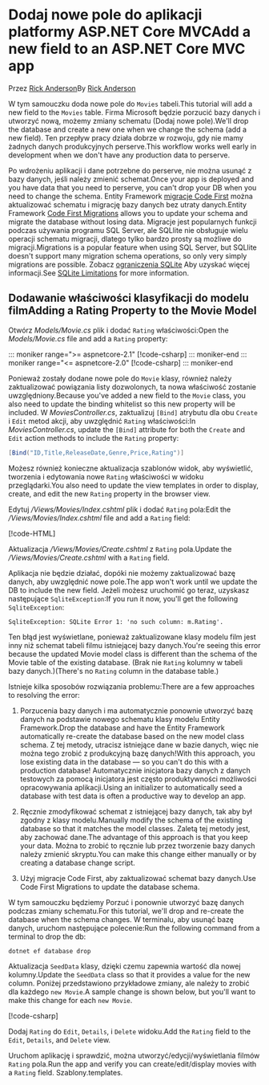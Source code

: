 <!-- This include not used by windows version -->
# <a name="add-a-new-field-to-an-aspnet-core-mvc-app"></a><span data-ttu-id="82eba-101">Dodaj nowe pole do aplikacji platformy ASP.NET Core MVC</span><span class="sxs-lookup"><span data-stu-id="82eba-101">Add a new field to an ASP.NET Core MVC app</span></span>

<span data-ttu-id="82eba-102">Przez [Rick Anderson](https://twitter.com/RickAndMSFT)</span><span class="sxs-lookup"><span data-stu-id="82eba-102">By [Rick Anderson](https://twitter.com/RickAndMSFT)</span></span>

<span data-ttu-id="82eba-103">W tym samouczku doda nowe pole do `Movies` tabeli.</span><span class="sxs-lookup"><span data-stu-id="82eba-103">This tutorial will add a new field to the `Movies` table.</span></span> <span data-ttu-id="82eba-104">Firma Microsoft będzie porzucić bazy danych i utworzyć nową, możemy zmiany schematu (Dodaj nowe pole).</span><span class="sxs-lookup"><span data-stu-id="82eba-104">We'll drop the database and create a new one when we change the schema (add a new field).</span></span> <span data-ttu-id="82eba-105">Ten przepływ pracy działa dobrze w rozwoju, gdy nie mamy żadnych danych produkcyjnych perserve.</span><span class="sxs-lookup"><span data-stu-id="82eba-105">This workflow works well early in development when we don't have any production data to perserve.</span></span>

<span data-ttu-id="82eba-106">Po wdrożeniu aplikacji i dane potrzebne do perserve, nie można usunąć z bazy danych, jeśli należy zmienić schemat.</span><span class="sxs-lookup"><span data-stu-id="82eba-106">Once your app is deployed and you have data that you need to perserve, you can't drop your DB when you need to change the schema.</span></span> <span data-ttu-id="82eba-107">Entity Framework [migracje Code First](/ef/core/get-started/aspnetcore/new-db) można aktualizować schematu i migrację bazy danych bez utraty danych.</span><span class="sxs-lookup"><span data-stu-id="82eba-107">Entity Framework [Code First Migrations](/ef/core/get-started/aspnetcore/new-db) allows you to update your schema and migrate the database without losing data.</span></span> <span data-ttu-id="82eba-108">Migracje jest popularnych funkcji podczas używania programu SQL Server, ale SQLlite nie obsługuje wielu operacji schematu migracji, dlatego tylko bardzo prosty są możliwe do migracji.</span><span class="sxs-lookup"><span data-stu-id="82eba-108">Migrations is a popular feature when using SQL Server, but SQLlite doesn't support many migration schema operations, so only very simply migrations are possible.</span></span> <span data-ttu-id="82eba-109">Zobacz [ograniczenia SQLite](/ef/core/providers/sqlite/limitations) Aby uzyskać więcej informacji.</span><span class="sxs-lookup"><span data-stu-id="82eba-109">See [SQLite Limitations](/ef/core/providers/sqlite/limitations) for more information.</span></span>

## <a name="adding-a-rating-property-to-the-movie-model"></a><span data-ttu-id="82eba-110">Dodawanie właściwości klasyfikacji do modelu film</span><span class="sxs-lookup"><span data-stu-id="82eba-110">Adding a Rating Property to the Movie Model</span></span>

<span data-ttu-id="82eba-111">Otwórz *Models/Movie.cs* plik i dodać `Rating` właściwości:</span><span class="sxs-lookup"><span data-stu-id="82eba-111">Open the *Models/Movie.cs* file and add a `Rating` property:</span></span>

::: moniker range=">= aspnetcore-2.1"
[!code-csharp[](~/tutorials/first-mvc-app/start-mvc/sample/MvcMovie21/Models/MovieDateRating.cs?highlight=12&name=snippet)]
::: moniker-end
::: moniker range="<= aspnetcore-2.0"
[!code-csharp[](~/tutorials/first-mvc-app/start-mvc/sample/MvcMovie/Models/MovieDateRating.cs?highlight=11&range=7-18)]
::: moniker-end

<span data-ttu-id="82eba-112">Ponieważ zostały dodane nowe pole do `Movie` klasy, również należy zaktualizować powiązania listy dozwolonych, ta nowa właściwość zostanie uwzględniony.</span><span class="sxs-lookup"><span data-stu-id="82eba-112">Because you've added a new field to the `Movie` class, you also need to update the binding whitelist so this new property will be included.</span></span> <span data-ttu-id="82eba-113">W *MoviesController.cs*, zaktualizuj `[Bind]` atrybutu dla obu `Create` i `Edit` metod akcji, aby uwzględnić `Rating` właściwości:</span><span class="sxs-lookup"><span data-stu-id="82eba-113">In *MoviesController.cs*, update the `[Bind]` attribute for both the `Create` and `Edit` action methods to include the `Rating` property:</span></span>

```csharp
[Bind("ID,Title,ReleaseDate,Genre,Price,Rating")]
   ```

<span data-ttu-id="82eba-114">Możesz również konieczne aktualizacja szablonów widok, aby wyświetlić, tworzenia i edytowania nowe `Rating` właściwości w widoku przeglądarki.</span><span class="sxs-lookup"><span data-stu-id="82eba-114">You also need to update the view templates in order to display, create, and edit the new `Rating` property in the browser view.</span></span>

<span data-ttu-id="82eba-115">Edytuj */Views/Movies/Index.cshtml* plik i dodać `Rating` pola:</span><span class="sxs-lookup"><span data-stu-id="82eba-115">Edit the */Views/Movies/Index.cshtml* file and add a `Rating` field:</span></span>

[!code-HTML[](~/tutorials/first-mvc-app/start-mvc/sample/MvcMovie/Views/Movies/IndexGenreRating.cshtml?highlight=17,39&range=24-64)]

<span data-ttu-id="82eba-116">Aktualizacja */Views/Movies/Create.cshtml* z `Rating` pola.</span><span class="sxs-lookup"><span data-stu-id="82eba-116">Update the */Views/Movies/Create.cshtml* with a `Rating` field.</span></span>

<span data-ttu-id="82eba-117">Aplikacja nie będzie działać, dopóki nie możemy zaktualizować bazę danych, aby uwzględnić nowe pole.</span><span class="sxs-lookup"><span data-stu-id="82eba-117">The app won't work until we update the DB to include the new field.</span></span> <span data-ttu-id="82eba-118">Jeżeli możesz uruchomić go teraz, uzyskasz następujące `SqliteException`:</span><span class="sxs-lookup"><span data-stu-id="82eba-118">If you run it now, you'll get the following `SqliteException`:</span></span>

```
SqliteException: SQLite Error 1: 'no such column: m.Rating'.
```

<span data-ttu-id="82eba-119">Ten błąd jest wyświetlane, ponieważ zaktualizowane klasy modelu film jest inny niż schemat tabeli filmu istniejącej bazy danych.</span><span class="sxs-lookup"><span data-stu-id="82eba-119">You're seeing this error because the updated Movie model class is different than the schema of the Movie table of the existing database.</span></span> <span data-ttu-id="82eba-120">(Brak nie `Rating` kolumny w tabeli bazy danych.)</span><span class="sxs-lookup"><span data-stu-id="82eba-120">(There's no `Rating` column in the database table.)</span></span>

<span data-ttu-id="82eba-121">Istnieje kilka sposobów rozwiązania problemu:</span><span class="sxs-lookup"><span data-stu-id="82eba-121">There are a few approaches to resolving the error:</span></span>

1. <span data-ttu-id="82eba-122">Porzucenia bazy danych i ma automatycznie ponownie utworzyć bazę danych na podstawie nowego schematu klasy modelu Entity Framework.</span><span class="sxs-lookup"><span data-stu-id="82eba-122">Drop the database and have the Entity Framework automatically re-create the database based on the new model class schema.</span></span> <span data-ttu-id="82eba-123">Z tej metody, utracisz istniejące dane w bazie danych, więc nie można tego zrobić z produkcyjną bazę danych!</span><span class="sxs-lookup"><span data-stu-id="82eba-123">With this approach, you lose existing data in the database — so you can't do this with a production database!</span></span> <span data-ttu-id="82eba-124">Automatycznie inicjatora bazy danych z danych testowych za pomocą inicjatora jest często produktywności możliwości opracowywania aplikacji.</span><span class="sxs-lookup"><span data-stu-id="82eba-124">Using an initializer to automatically seed a database with test data is often a productive way to develop an app.</span></span>

2. <span data-ttu-id="82eba-125">Ręcznie zmodyfikować schemat z istniejącej bazy danych, tak aby był zgodny z klasy modelu.</span><span class="sxs-lookup"><span data-stu-id="82eba-125">Manually modify the schema of the existing database so that it matches the model classes.</span></span> <span data-ttu-id="82eba-126">Zaletą tej metody jest, aby zachować dane.</span><span class="sxs-lookup"><span data-stu-id="82eba-126">The advantage of this approach is that you keep your data.</span></span> <span data-ttu-id="82eba-127">Można to zrobić to ręcznie lub przez tworzenie bazy danych należy zmienić skryptu.</span><span class="sxs-lookup"><span data-stu-id="82eba-127">You can make this change either manually or by creating a database change script.</span></span>

3. <span data-ttu-id="82eba-128">Użyj migracje Code First, aby zaktualizować schemat bazy danych.</span><span class="sxs-lookup"><span data-stu-id="82eba-128">Use Code First Migrations to update the database schema.</span></span>

<span data-ttu-id="82eba-129">W tym samouczku będziemy Porzuć i ponownie utworzyć bazę danych podczas zmiany schematu.</span><span class="sxs-lookup"><span data-stu-id="82eba-129">For this tutorial, we'll drop and re-create the database when the schema changes.</span></span> <span data-ttu-id="82eba-130">W terminalu, aby usunąć bazę danych, uruchom następujące polecenie:</span><span class="sxs-lookup"><span data-stu-id="82eba-130">Run the following command from a terminal to drop the db:</span></span>

`dotnet ef database drop`

<span data-ttu-id="82eba-131">Aktualizacja `SeedData` klasy, dzięki czemu zapewnia wartość dla nowej kolumny.</span><span class="sxs-lookup"><span data-stu-id="82eba-131">Update the `SeedData` class so that it provides a value for the new column.</span></span> <span data-ttu-id="82eba-132">Poniżej przedstawiono przykładowe zmiany, ale należy to zrobić dla każdego `new Movie`.</span><span class="sxs-lookup"><span data-stu-id="82eba-132">A sample change is shown below, but you'll want to make this change for each `new Movie`.</span></span>

[!code-csharp[](~/tutorials/first-mvc-app/start-mvc/sample/MvcMovie/Models/SeedDataRating.cs?name=snippet1&highlight=6)]

<span data-ttu-id="82eba-133">Dodaj `Rating` do `Edit`, `Details`, i `Delete` widoku.</span><span class="sxs-lookup"><span data-stu-id="82eba-133">Add the `Rating` field to the `Edit`, `Details`, and `Delete` view.</span></span>

<span data-ttu-id="82eba-134">Uruchom aplikację i sprawdzić, można utworzyć/edycji/wyświetlania filmów `Rating` pola.</span><span class="sxs-lookup"><span data-stu-id="82eba-134">Run the app and verify you can create/edit/display movies with a `Rating` field.</span></span> <span data-ttu-id="82eba-135">Szablony.</span><span class="sxs-lookup"><span data-stu-id="82eba-135">templates.</span></span>
